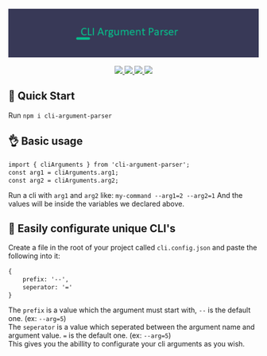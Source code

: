 <p align='center'><a href='https://github.com/danitseitlin/npm-package-deployer'><img src='.github/resources/logo.png' /></a></p>

<p align='center'>
  <a href='https://github.com/danitseitlin/cli-argument-parser/blob/master/LICENSE'>
    <img src='https://img.shields.io/badge/license-BSD%203%20Clause-blue.svg' target='_blank' />
  </a>
  <a href='https://npmjs.org/package/cli-argument-parser'>
    <img src='http://img.shields.io/npm/v/cli-argument-parser.svg?style=flat' target='_blank' />
  </a>
  <a href='https://npmjs.org/package/cli-argument-parser' style='width:25px;height:20px;'>
    <img src='https://img.shields.io/npm/dm/cli-argument-parser.svg?color=blue' target='_blank' />
  </a>
  <a href='https://npmjs.org/package/cli-argument-parser' style='width:25px;height:20px;'>
    <img src='https://img.shields.io/bitbucket/issues/danitseitlin/cli-argument-parser' target='_blank' />
  </a>
</p>


## :metal: Quick Start
Run `npm i cli-argument-parser`

## :ok_hand: Basic usage
```
import { cliArguments } from 'cli-argument-parser';
const arg1 = cliArguments.arg1;
const arg2 = cliArguments.arg2;
```
Run a cli with `arg1` and `arg2`
like: `my-command --arg1=2 --arg2=1`
And the values will be inside the variables we declared above.

## :speak_no_evil: Easily configurate unique CLI's
Create a file in the root of your project called `cli.config.json`
and paste the following into it:
```
{
    prefix: '--',
    seperator: '='
}
```
The `prefix` is a value which the argument must start with, `--` is the default one. (ex: `--arg=5`) <br>
The `seperator` is a value which seperated between the argument name and argument value. `=` is the default one. (ex: `--arg=5`) <br>
This gives you the abillity to configurate your cli arguments as you wish.